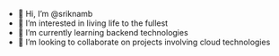 - 👋 Hi, I’m @sriknamb
- 👀 I’m interested in living life to the fullest
- 🌱 I’m currently learning backend technologies
- 💞️ I’m looking to collaborate on projects involving cloud technologies

<!---
sriknamb/sriknamb is a ✨ special ✨ repository because its `README.md` (this file) appears on your GitHub profile.
You can click the Preview link to take a look at your changes.
--->
